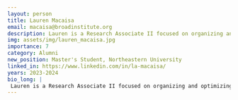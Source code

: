 ```yaml
---
layout: person
title: Lauren Macaisa
email: macaisa@broadinstitute.org
description: Lauren is a Research Associate II focused on organizing and optimizing wet lab protocols for the McCarroll & Macosko BICAN lab efforts. Prior to working at the Broad, Lauren worked at Moffitt Cancer ...
img: assets/img/lauren_macaisa.jpg
importance: 7
category: Alumni
new_position: Master's Student, Northeastern University
linked_in: https://www.linkedin.com/in/la-macaisa/
years: 2023-2024
bio_long: |
 Lauren is a Research Associate II focused on organizing and optimizing wet lab protocols for the McCarroll & Macosko BICAN lab efforts. Prior to working at the Broad, Lauren worked at Moffitt Cancer Center developing immunotherapy treatments for breast cancer. She graduated from University of North Florida with her B.S. in Behavioral Neuroscience and is pursuing her M.S. in Biotechnology from Northeastern.
---
```


